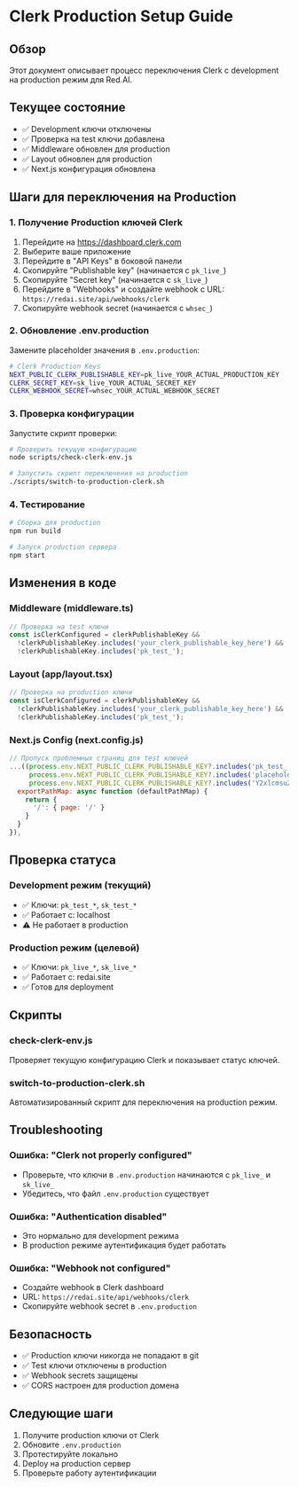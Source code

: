 # Clerk Production Setup Guide

## Обзор

Этот документ описывает процесс переключения Clerk с development на production режим для Red.AI.

## Текущее состояние

- ✅ Development ключи отключены
- ✅ Проверка на test ключи добавлена
- ✅ Middleware обновлен для production
- ✅ Layout обновлен для production
- ✅ Next.js конфигурация обновлена

## Шаги для переключения на Production

### 1. Получение Production ключей Clerk

1. Перейдите на https://dashboard.clerk.com
2. Выберите ваше приложение
3. Перейдите в "API Keys" в боковой панели
4. Скопируйте "Publishable key" (начинается с `pk_live_`)
5. Скопируйте "Secret key" (начинается с `sk_live_`)
6. Перейдите в "Webhooks" и создайте webhook с URL: `https://redai.site/api/webhooks/clerk`
7. Скопируйте webhook secret (начинается с `whsec_`)

### 2. Обновление .env.production

Замените placeholder значения в `.env.production`:

```bash
# Clerk Production Keys
NEXT_PUBLIC_CLERK_PUBLISHABLE_KEY=pk_live_YOUR_ACTUAL_PRODUCTION_KEY
CLERK_SECRET_KEY=sk_live_YOUR_ACTUAL_SECRET_KEY
CLERK_WEBHOOK_SECRET=whsec_YOUR_ACTUAL_WEBHOOK_SECRET
```

### 3. Проверка конфигурации

Запустите скрипт проверки:

```bash
# Проверить текущую конфигурацию
node scripts/check-clerk-env.js

# Запустить скрипт переключения на production
./scripts/switch-to-production-clerk.sh
```

### 4. Тестирование

```bash
# Сборка для production
npm run build

# Запуск production сервера
npm start
```

## Изменения в коде

### Middleware (middleware.ts)

```typescript
// Проверка на test ключи
const isClerkConfigured = clerkPublishableKey && 
  !clerkPublishableKey.includes('your_clerk_publishable_key_here') &&
  !clerkPublishableKey.includes('pk_test_');
```

### Layout (app/layout.tsx)

```typescript
// Проверка на production ключи
const isClerkConfigured = clerkPublishableKey && 
  !clerkPublishableKey.includes('your_clerk_publishable_key_here') &&
  !clerkPublishableKey.includes('pk_test_');
```

### Next.js Config (next.config.js)

```javascript
// Пропуск проблемных страниц для test ключей
...((process.env.NEXT_PUBLIC_CLERK_PUBLISHABLE_KEY?.includes('pk_test_') || 
     process.env.NEXT_PUBLIC_CLERK_PUBLISHABLE_KEY?.includes('placeholder') ||
     process.env.NEXT_PUBLIC_CLERK_PUBLISHABLE_KEY?.includes('Y2xlcmsuZGV2ZWxvcG1lbnQ')) && {
  exportPathMap: async function (defaultPathMap) {
    return {
      '/': { page: '/' }
    }
  }
}),
```

## Проверка статуса

### Development режим (текущий)
- ✅ Ключи: `pk_test_*`, `sk_test_*`
- ✅ Работает с: localhost
- ⚠️ Не работает в production

### Production режим (целевой)
- ✅ Ключи: `pk_live_*`, `sk_live_*`
- ✅ Работает с: redai.site
- ✅ Готов для deployment

## Скрипты

### check-clerk-env.js
Проверяет текущую конфигурацию Clerk и показывает статус ключей.

### switch-to-production-clerk.sh
Автоматизированный скрипт для переключения на production режим.

## Troubleshooting

### Ошибка: "Clerk not properly configured"
- Проверьте, что ключи в `.env.production` начинаются с `pk_live_` и `sk_live_`
- Убедитесь, что файл `.env.production` существует

### Ошибка: "Authentication disabled"
- Это нормально для development режима
- В production режиме аутентификация будет работать

### Ошибка: "Webhook not configured"
- Создайте webhook в Clerk dashboard
- URL: `https://redai.site/api/webhooks/clerk`
- Скопируйте webhook secret в `.env.production`

## Безопасность

- ✅ Production ключи никогда не попадают в git
- ✅ Test ключи отключены в production
- ✅ Webhook secrets защищены
- ✅ CORS настроен для production домена

## Следующие шаги

1. Получите production ключи от Clerk
2. Обновите `.env.production`
3. Протестируйте локально
4. Deploy на production сервер
5. Проверьте работу аутентификации 